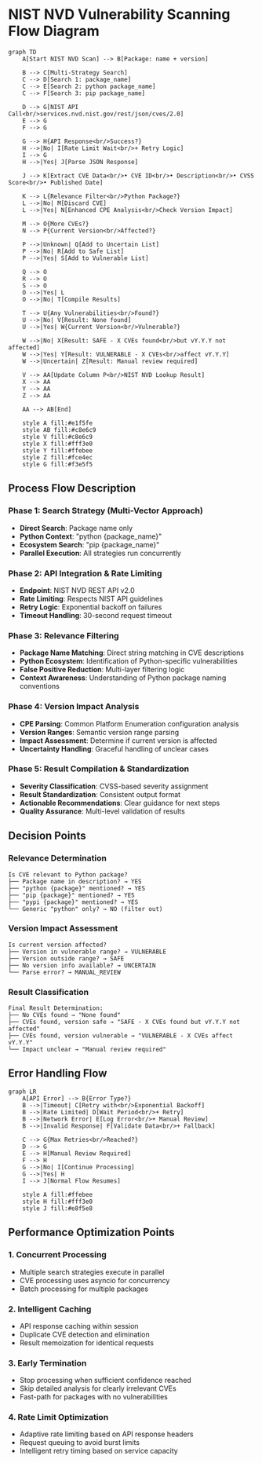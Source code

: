 # NIST NVD Vulnerability Scanning Flow Diagram

```mermaid
graph TD
    A[Start NIST NVD Scan] --> B[Package: name + version]
    
    B --> C[Multi-Strategy Search]
    C --> D[Search 1: package_name]
    C --> E[Search 2: python package_name] 
    C --> F[Search 3: pip package_name]
    
    D --> G[NIST API Call<br/>services.nvd.nist.gov/rest/json/cves/2.0]
    E --> G
    F --> G
    
    G --> H{API Response<br/>Success?}
    H -->|No| I[Rate Limit Wait<br/>+ Retry Logic]
    I --> G
    H -->|Yes| J[Parse JSON Response]
    
    J --> K[Extract CVE Data<br/>• CVE ID<br/>• Description<br/>• CVSS Score<br/>• Published Date]
    
    K --> L{Relevance Filter<br/>Python Package?}
    L -->|No| M[Discard CVE]
    L -->|Yes| N[Enhanced CPE Analysis<br/>Check Version Impact]
    
    M --> O{More CVEs?}
    N --> P{Current Version<br/>Affected?}
    
    P -->|Unknown| Q[Add to Uncertain List]
    P -->|No| R[Add to Safe List]  
    P -->|Yes| S[Add to Vulnerable List]
    
    Q --> O
    R --> O
    S --> O
    O -->|Yes| L
    O -->|No| T[Compile Results]
    
    T --> U{Any Vulnerabilities<br/>Found?}
    U -->|No| V[Result: None found]
    U -->|Yes| W{Current Version<br/>Vulnerable?}
    
    W -->|No| X[Result: SAFE - X CVEs found<br/>but vY.Y.Y not affected]
    W -->|Yes| Y[Result: VULNERABLE - X CVEs<br/>affect vY.Y.Y]
    W -->|Uncertain| Z[Result: Manual review required]
    
    V --> AA[Update Column P<br/>NIST NVD Lookup Result]
    X --> AA
    Y --> AA
    Z --> AA
    
    AA --> AB[End]

    style A fill:#e1f5fe
    style AB fill:#c8e6c9
    style V fill:#c8e6c9
    style X fill:#fff3e0  
    style Y fill:#ffebee
    style Z fill:#fce4ec
    style G fill:#f3e5f5
```

## Process Flow Description

### Phase 1: Search Strategy (Multi-Vector Approach)
- **Direct Search**: Package name only
- **Python Context**: "python {package_name}"  
- **Ecosystem Search**: "pip {package_name}"
- **Parallel Execution**: All strategies run concurrently

### Phase 2: API Integration & Rate Limiting
- **Endpoint**: NIST NVD REST API v2.0
- **Rate Limiting**: Respects NIST API guidelines
- **Retry Logic**: Exponential backoff on failures
- **Timeout Handling**: 30-second request timeout

### Phase 3: Relevance Filtering
- **Package Name Matching**: Direct string matching in CVE descriptions
- **Python Ecosystem**: Identification of Python-specific vulnerabilities
- **False Positive Reduction**: Multi-layer filtering logic
- **Context Awareness**: Understanding of Python package naming conventions

### Phase 4: Version Impact Analysis  
- **CPE Parsing**: Common Platform Enumeration configuration analysis
- **Version Ranges**: Semantic version range parsing
- **Impact Assessment**: Determine if current version is affected
- **Uncertainty Handling**: Graceful handling of unclear cases

### Phase 5: Result Compilation & Standardization
- **Severity Classification**: CVSS-based severity assignment
- **Result Standardization**: Consistent output format
- **Actionable Recommendations**: Clear guidance for next steps
- **Quality Assurance**: Multi-level validation of results

## Decision Points

### Relevance Determination
```
Is CVE relevant to Python package?
├── Package name in description? → YES
├── "python {package}" mentioned? → YES  
├── "pip {package}" mentioned? → YES
├── "pypi {package}" mentioned? → YES
└── Generic "python" only? → NO (filter out)
```

### Version Impact Assessment
```
Is current version affected?
├── Version in vulnerable range? → VULNERABLE
├── Version outside range? → SAFE
├── No version info available? → UNCERTAIN
└── Parse error? → MANUAL_REVIEW
```

### Result Classification
```
Final Result Determination:
├── No CVEs found → "None found"
├── CVEs found, version safe → "SAFE - X CVEs found but vY.Y.Y not affected"  
├── CVEs found, version vulnerable → "VULNERABLE - X CVEs affect vY.Y.Y"
└── Impact unclear → "Manual review required"
```

## Error Handling Flow

```mermaid
graph LR
    A[API Error] --> B{Error Type?}
    B -->|Timeout| C[Retry with<br/>Exponential Backoff]
    B -->|Rate Limited| D[Wait Period<br/>+ Retry]  
    B -->|Network Error| E[Log Error<br/>+ Manual Review]
    B -->|Invalid Response| F[Validate Data<br/>+ Fallback]
    
    C --> G{Max Retries<br/>Reached?}
    D --> G
    E --> H[Manual Review Required]
    F --> H
    G -->|No| I[Continue Processing]
    G -->|Yes| H
    I --> J[Normal Flow Resumes]
    
    style A fill:#ffebee
    style H fill:#fff3e0
    style J fill:#e8f5e8
```

## Performance Optimization Points

### 1. Concurrent Processing
- Multiple search strategies execute in parallel
- CVE processing uses asyncio for concurrency
- Batch processing for multiple packages

### 2. Intelligent Caching
- API response caching within session
- Duplicate CVE detection and elimination  
- Result memoization for identical requests

### 3. Early Termination
- Stop processing when sufficient confidence reached
- Skip detailed analysis for clearly irrelevant CVEs
- Fast-path for packages with no vulnerabilities

### 4. Rate Limit Optimization
- Adaptive rate limiting based on API response headers
- Request queuing to avoid burst limits
- Intelligent retry timing based on service capacity